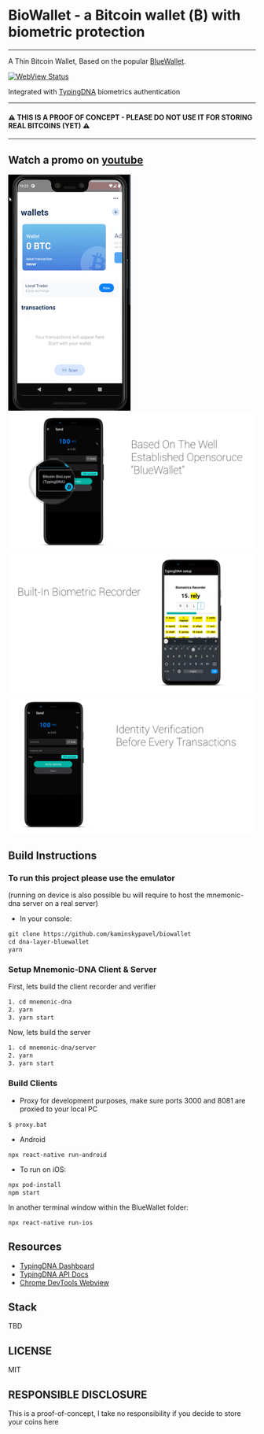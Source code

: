 # BioWallet - a Bitcoin wallet (₿) with biometric protection
---
A Thin Bitcoin Wallet, Based on the popular [BlueWallet](www.bluewallet.io).

[![WebView Status](https://api.netlify.com/api/v1/badges/e2908450-1c30-47ed-858f-506324174d62/deploy-status)](https://app.netlify.com/sites/biowallet/deploys)

Integrated with [TypingDNA](typingdna.com) biometrics authentication

---

####  ⚠ THIS IS A PROOF OF CONCEPT - PLEASE DO NOT USE IT FOR STORING REAL BITCOINS (YET) ⚠ 

---

## Watch a promo on [youtube](https://www.youtube.com/watch?v=aG_66TSgzBA)
<img src="./assets/preview.gif">
<img src="./assets/screenshots/screenshots1.png">
<img src="./assets/screenshots/screenshots2.png">
<img src="./assets/screenshots/screenshots3.png">


## Build Instructions

### To run this project please use the emulator
(running on device is also possible bu will require to host
the mnemonic-dna server on a real server)

* In your console:

```
git clone https://github.com/kaminskypavel/biowallet
cd dna-layer-bluewallet
yarn
```


### Setup Mnemonic-DNA Client & Server 

First, lets build the client recorder and verifier 
```
1. cd mnemonic-dna
2. yarn
3. yarn start
```

Now, lets build the server  
```
1. cd mnemonic-dna/server
2. yarn
3. yarn start
```
### Build Clients

* Proxy 
for development purposes, 
make sure ports 3000 and 8081 are proxied to your local PC

```$ proxy.bat ```

* Android

```
npx react-native run-android
```

* To run on iOS:

```
npx pod-install
npm start
```

In another terminal window within the BlueWallet folder:
```
npx react-native run-ios
```

## Resources
- [TypingDNA Dashboard](https://www.typingdna.com/clients/)
- [TypingDNA API Docs](https://api.typingdna.com/index.html#api-API_Services-saveUserPattern)
- [Chrome DevTools Webview](chrome://inspect/#devices)

## Stack
TBD

## LICENSE
MIT

## RESPONSIBLE DISCLOSURE
This is a proof-of-concept, I take no responsibility if you decide to store your coins here
